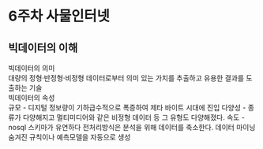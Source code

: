 # 6주차 사물인터넷   
 
## 빅데이터의 이해   
빅데이터의 의미   
대량의 정형·반정형·비정형 데이터로부터 의미 있는 가치를 추출하고 유용한 결과를 도출하는 기술   
빅데이터의 속성   
규모 - 디지털 정보량이 기하급수적으로 폭증하여 제타 바이트 시대에 진입
다양성 - 종류가 다양해지고 멀티미디어와 같은 비정형 데이터 등 그 유형도 다양해졌다.
속도 - 
nosql 스키마가 유연하다
전처리방식은 분석을 위해 데이터를 축소한다.
데이터 마이닝 숨겨진 규칙이나 예측모델을 자동으로 생성
